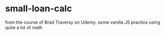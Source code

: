 # small-loan-calc
from the course of Brad Traversy on Udemy.
some vanilla JS practice using quite a lot of math
